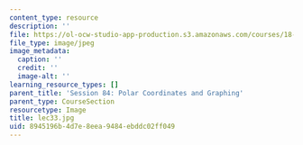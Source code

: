 ```yaml
---
content_type: resource
description: ''
file: https://ol-ocw-studio-app-production.s3.amazonaws.com/courses/18-01sc-single-variable-calculus-fall-2010/8945196b4d7e8eea9484ebddc02ff049_lec33.jpg
file_type: image/jpeg
image_metadata:
  caption: ''
  credit: ''
  image-alt: ''
learning_resource_types: []
parent_title: 'Session 84: Polar Coordinates and Graphing'
parent_type: CourseSection
resourcetype: Image
title: lec33.jpg
uid: 8945196b-4d7e-8eea-9484-ebddc02ff049
---
```

